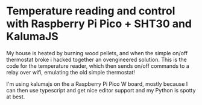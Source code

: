 # Temperature reading and control with Raspberry Pi Pico + SHT30 and KalumaJS

My house is heated by burning wood pellets, and when the simple on/off thermostat broke i hacked together an ovengineered solution.
This is the code for the temperature reader, which then sends on/off commands to a relay over wifi, emulating the old simple thermostat!

I'm using kalumajs on the a Raspberry Pi Pico W board, mostly because I can then use typescript and get nice
editor support and my Python is spotty at best.
